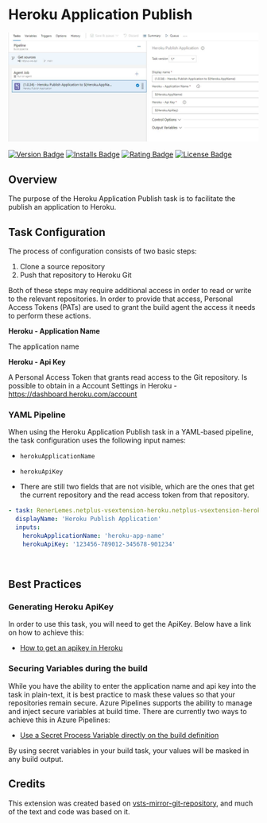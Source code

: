 # Heroku Application Publish

![Heroku Application Publish](images/azure-pipeline.jpg)

[![Version Badge](https://img.shields.io/vscode-marketplace/v/renerlemes.netplus-vsextension-heroku?style=flat-square&label=marketplace)](https://marketplace.visualstudio.com/items?itemName=renerlemes.netplus-vsextension-heroku)
[![Installs Badge](https://img.shields.io/vscode-marketplace/i/renerlemes.netplus-vsextension-heroku?style=flat-square&label=marketplace)](https://marketplace.visualstudio.com/items?itemName=renerlemes.netplus-vsextension-heroku)
[![Rating Badge](https://img.shields.io/vscode-marketplace/r/renerlemes.netplus-vsextension-heroku?style=flat-square)](https://marketplace.visualstudio.com/items?itemName=renerlemes.netplus-vsextension-heroku)
[![License Badge](https://img.shields.io/github/license/swellaby/renerlemes.netplus-vsextension-heroku?style=flat-square&color=informational)](https://marketplace.visualstudio.com/items/RenerLemes.netplus-vsextension-heroku/license)

## Overview

The purpose of the Heroku Application Publish task is to facilitate the publish an application to Heroku.

## Task Configuration

The process of configuration consists of two basic steps:

1. Clone a source repository
2. Push that repository to Heroku Git

Both of these steps may require additional access in order to read or write to the relevant repositories. In order to provide that access, Personal Access Tokens (PATs) are used to grant the build agent the access it needs to perform these actions.

**Heroku - Application Name**

The application name

**Heroku - Api Key**

A Personal Access Token that grants read access to the Git repository. Is possible to obtain in a Account Settings in Heroku - https://dashboard.heroku.com/account 

### YAML Pipeline
When using the Heroku Application Publish task in a YAML-based pipeline, the task configuration uses the following input names:

* `herokuApplicationName`
* `herokuApiKey` 
  
* There are still two fields that are not visible, which are the ones that get the current repository and the read access token from that repository.

```yml
- task: RenerLemes.netplus-vsextension-heroku.netplus-vsextension-heroku.netplus-vsextension-heroku@1
  displayName: 'Heroku Publish Application'
  inputs:
    herokuApplicationName: 'heroku-app-name'
    herokuApiKey: '123456-789012-345678-901234'
```

<br/>

## Best Practices

### Generating Heroku ApiKey

In order to use this task, you will need to get the ApiKey. Below have a link on how to achieve this:

- [How to get an apikey in Heroku](https://help.heroku.com/PBGP6IDE/how-should-i-generate-an-api-key-that-allows-me-to-use-the-heroku-platform-api)

### Securing Variables during the build

While you have the ability to enter the application name and api key into the task in plain-text, it is best practice to mask these values so that your repositories remain secure. Azure Pipelines supports the ability to manage and inject secure variables at build time. There are currently two ways to achieve this in Azure Pipelines:

- [Use a Secret Process Variable directly on the build definition](https://learn.microsoft.com/en-us/azure/devops/pipelines/process/set-secret-variables?view=azure-devops&tabs=yaml%2Cbash)

By using secret variables in your build task, your values will be masked in any build output.

## Credits

This extension was created based on [vsts-mirror-git-repository](https://github.com/swellaby/vsts-mirror-git-repository), and much of the text and code was based on it.